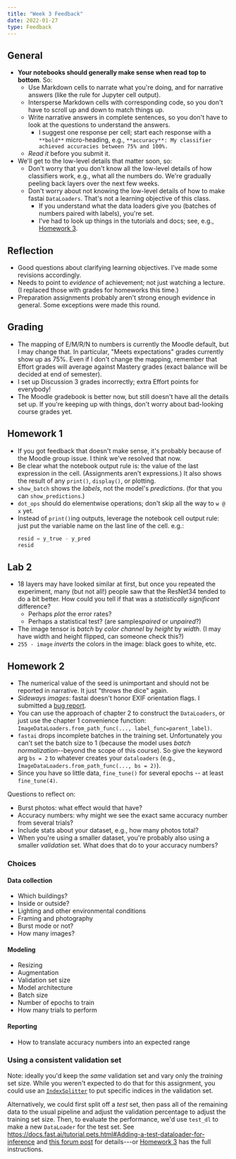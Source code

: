 ```yaml
---
title: "Week 3 Feedback"
date: 2022-01-27
type: Feedback
---
```


## General

- **Your notebooks should generally make sense when read top to bottom**. So:
  - Use Markdown cells to narrate what you're doing, and for narrative answers (like the rule for Jupyter cell output).
  - Intersperse Markdown cells with corresponding code, so you don't have to scroll up and down to match things up.
  - Write narrative answers in complete sentences, so you don't have to look at the questions to understand the answers.
    - I suggest one response per cell; start each response with a `**bold**` micro-heading, e.g., `**accuracy**: My classifier achieved accuracies between 75% and 100%.`
  - *Read it* before you submit it.
- We'll get to the low-level details that matter soon, so:
  - Don't worry that you don't know all the low-level details of how classifiers work, e.g., what all the numbers do. We're gradually peeling back layers over the next few weeks.
  - Don't worry about not knowing the low-level details of how to make fastai `DataLoaders`. That's not a learning objective of this class.
    - If you understand what the data loaders give you (batches of numbers paired with labels), you're set.
    - I've had to look up things in the tutorials and docs; see, e.g., [Homework 3](../homework/).

## Reflection

- Good questions about clarifying learning objectives. I've made some revisions accordingly.
- Needs to point to *evidence* of achievement; not just watching a lecture. (I replaced those with grades for homeworks this time.)
- Preparation assignments probably aren't strong enough evidence in general. Some exceptions were made this round.

## Grading

- The mapping of E/M/R/N to numbers is currently the Moodle default, but I may change that. In particular, "Meets expectations" grades currently show up as 75%. Even if I don't change the mapping, remember that Effort grades will average against Mastery grades (exact balance will be decided at end of semester).
- I set up Discussion 3 grades incorrectly; extra Effort points for everybody!
- The Moodle gradebook is better now, but still doesn't have all the details set up. If you're keeping up with things, don't worry about bad-looking course grades yet.

## Homework 1

- If you got feedback that doesn't make sense, it's probably because of the Moodle group issue. I think we've resolved that now.
- Be clear what the notebook output rule is: the value of the last expression in the cell. (Assignments aren't expressions.) It also shows the result of any `print()`, `display()`, or plotting.
- `show_batch` shows the *labels*, not the model's *predictions*. (for that you can `show_predictions`.)
- `dot_ops` should do elementwise operations; don't skip all the way to `w @ x` yet.
- Instead of `print()`ing outputs, leverage the notebook cell output rule: just put the variable name on the last line of the cell. e.g.:
    ```python
    resid = y_true - y_pred
    resid
    ```

## Lab 2

- 18 layers may have looked similar at first, but once you repeated the experiment, many (but not all!) people saw that the ResNet34 tended to do a bit better. How could you tell if that was a *statistically significant* difference?
  - Perhaps *plot* the error rates?
  - Perhaps a statistical test? (are samples*paired* or *unpaired*?)
- The image tensor is *batch* by *color channel* by *height* by *width*. (I may have width and height flipped, can someone check this?)
- `255 - image` *inverts* the colors in the image: black goes to white, etc.

## Homework 2

- The numerical value of the seed is unimportant and should not be reported in narrative. It just "throws the dice" again.
- *Sideways images*: fastai doesn't honor EXIF orientation flags. I submitted a [bug report](https://github.com/fastai/fastai/issues/3565).
- You can use the approach of chapter 2 to construct the `DataLoaders`, or just use the chapter 1 convenience function: `ImageDataLoaders.from_path_func(..., label_func=parent_label)`.
- `fastai` drops incomplete batches in the training set. Unfortunately you can't set the batch size to 1 (because the model uses *batch normalization*--beyond the scope of this course). So give the keyword arg `bs = 2` to whatever creates your `dataloaders` (e.g., `ImageDataLoaders.from_path_func(..., bs = 2)`).
- Since you have so little data, `fine_tune()` for several epochs -- at least `fine_tune(4)`.

Questions to reflect on:

- Burst photos: what effect would that have?
- Accuracy numbers: why might we see the exact same accuracy number from several trials?
- Include stats about your dataset, e.g., how many photos total?
- When you're using a smaller dataset, you're probably also using a smaller *validation* set. What does that do to your accuracy numbers?

### Choices

#### Data collection

- Which buildings?
- Inside or outside?
- Lighting and other environmental conditions
- Framing and photography
- Burst mode or not?
- How many images?

#### Modeling

- Resizing
- Augmentation
- Validation set size
- Model architecture
- Batch size
- Number of epochs to train
- How many trials to perform

#### Reporting

- How to translate accuracy numbers into an expected range


### Using a consistent validation set

Note: ideally you'd keep the *same* validation set and vary only the *training* set size. While you weren't expected to do that for this assignment, you could use an [`IndexSplitter`](https://docs.fast.ai/data.transforms.html#IndexSplitter) to put specific indices in the validation set.

Alternatively, we could first split off a *test* set, then pass all of the remaining data to the usual pipeline and adjust the validation percentage to adjust the training set size. Then, to evaluate the performance, we'd use `test_dl` to make a new `DataLoader` for the test set. See <https://docs.fast.ai/tutorial.pets.html#Adding-a-test-dataloader-for-inference> and [this forum post](https://forums.fast.ai/t/a-brief-guide-to-test-sets-in-v2-you-can-do-labelled-now-too/57054) for details---or [Homework 3](../homework/) has the full instructions.
